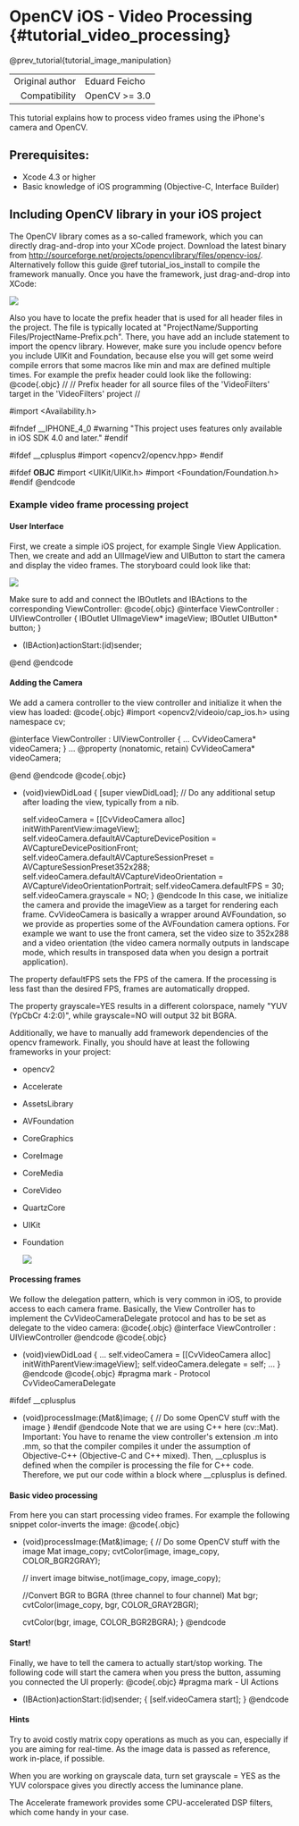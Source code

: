 OpenCV iOS - Video Processing {#tutorial_video_processing}
=============================

@prev_tutorial{tutorial_image_manipulation}

|    |    |
| -: | :- |
| Original author | Eduard Feicho |
| Compatibility | OpenCV >= 3.0 |


This tutorial explains how to process video frames using the iPhone's camera and OpenCV.

Prerequisites:
--------------

-   Xcode 4.3 or higher
-   Basic knowledge of iOS programming (Objective-C, Interface Builder)

Including OpenCV library in your iOS project
--------------------------------------------

The OpenCV library comes as a so-called framework, which you can directly drag-and-drop into your
XCode project. Download the latest binary from
<http://sourceforge.net/projects/opencvlibrary/files/opencv-ios/>. Alternatively follow this
guide @ref tutorial_ios_install to compile the framework manually. Once you have the framework, just
drag-and-drop into XCode:

![](images/xcode_hello_ios_framework_drag_and_drop.png)

Also you have to locate the prefix header that is used for all header files in the project. The file
is typically located at "ProjectName/Supporting Files/ProjectName-Prefix.pch". There, you have add
an include statement to import the opencv library. However, make sure you include opencv before you
include UIKit and Foundation, because else you will get some weird compile errors that some macros
like min and max are defined multiple times. For example the prefix header could look like the
following:
@code{.objc}
//
// Prefix header for all source files of the 'VideoFilters' target in the 'VideoFilters' project
//

#import <Availability.h>

#ifndef __IPHONE_4_0
#warning "This project uses features only available in iOS SDK 4.0 and later."
#endif

#ifdef __cplusplus
#import <opencv2/opencv.hpp>
#endif

#ifdef __OBJC__
    #import <UIKit/UIKit.h>
    #import <Foundation/Foundation.h>
#endif
@endcode
### Example video frame processing project

#### User Interface

First, we create a simple iOS project, for example Single View Application. Then, we create and add
an UIImageView and UIButton to start the camera and display the video frames. The storyboard could
look like that:

![](images/xcode_hello_ios_viewcontroller_layout.png)

Make sure to add and connect the IBOutlets and IBActions to the corresponding ViewController:
@code{.objc}
@interface ViewController : UIViewController
{
    IBOutlet UIImageView* imageView;
    IBOutlet UIButton* button;
}

- (IBAction)actionStart:(id)sender;

@end
@endcode
#### Adding the Camera

We add a camera controller to the view controller and initialize it when the view has loaded:
@code{.objc}
#import <opencv2/videoio/cap_ios.h>
using namespace cv;


@interface ViewController : UIViewController
{
    ...
    CvVideoCamera* videoCamera;
}
...
@property (nonatomic, retain) CvVideoCamera* videoCamera;

@end
@endcode
@code{.objc}
- (void)viewDidLoad
{
    [super viewDidLoad];
    // Do any additional setup after loading the view, typically from a nib.

    self.videoCamera = [[CvVideoCamera alloc] initWithParentView:imageView];
    self.videoCamera.defaultAVCaptureDevicePosition = AVCaptureDevicePositionFront;
    self.videoCamera.defaultAVCaptureSessionPreset = AVCaptureSessionPreset352x288;
    self.videoCamera.defaultAVCaptureVideoOrientation = AVCaptureVideoOrientationPortrait;
    self.videoCamera.defaultFPS = 30;
    self.videoCamera.grayscale = NO;
}
@endcode
In this case, we initialize the camera and provide the imageView as a target for rendering each
frame. CvVideoCamera is basically a wrapper around AVFoundation, so we provide as properties some of
the AVFoundation camera options. For example we want to use the front camera, set the video size to
352x288 and a video orientation (the video camera normally outputs in landscape mode, which results
in transposed data when you design a portrait application).

The property defaultFPS sets the FPS of the camera. If the processing is less fast than the desired
FPS, frames are automatically dropped.

The property grayscale=YES results in a different colorspace, namely "YUV (YpCbCr 4:2:0)", while
grayscale=NO will output 32 bit BGRA.

Additionally, we have to manually add framework dependencies of the opencv framework. Finally, you
should have at least the following frameworks in your project:

-   opencv2
-   Accelerate
-   AssetsLibrary
-   AVFoundation
-   CoreGraphics
-   CoreImage
-   CoreMedia
-   CoreVideo
-   QuartzCore
-   UIKit
-   Foundation

    ![](images/xcode_hello_ios_frameworks_add_dependencies.png)

#### Processing frames

We follow the delegation pattern, which is very common in iOS, to provide access to each camera
frame. Basically, the View Controller has to implement the CvVideoCameraDelegate protocol and has to
be set as delegate to the video camera:
@code{.objc}
@interface ViewController : UIViewController<CvVideoCameraDelegate>
@endcode
@code{.objc}
- (void)viewDidLoad
{
    ...
    self.videoCamera = [[CvVideoCamera alloc] initWithParentView:imageView];
    self.videoCamera.delegate = self;
    ...
}
@endcode
@code{.objc}
#pragma mark - Protocol CvVideoCameraDelegate

#ifdef __cplusplus
- (void)processImage:(Mat&)image;
{
    // Do some OpenCV stuff with the image
}
#endif
@endcode
Note that we are using C++ here (cv::Mat). Important: You have to rename the view controller's
extension .m into .mm, so that the compiler compiles it under the assumption of Objective-C++
(Objective-C and C++ mixed). Then, __cplusplus is defined when the compiler is processing the file
for C++ code. Therefore, we put our code within a block where __cplusplus is defined.

#### Basic video processing

From here you can start processing video frames. For example the following snippet color-inverts the
image:
@code{.objc}
- (void)processImage:(Mat&)image;
{
    // Do some OpenCV stuff with the image
    Mat image_copy;
    cvtColor(image, image_copy, COLOR_BGR2GRAY);

    // invert image
    bitwise_not(image_copy, image_copy);

    //Convert BGR to BGRA (three channel to four channel)
    Mat bgr;
    cvtColor(image_copy, bgr, COLOR_GRAY2BGR);

    cvtColor(bgr, image, COLOR_BGR2BGRA);
}
@endcode
#### Start!

Finally, we have to tell the camera to actually start/stop working. The following code will start
the camera when you press the button, assuming you connected the UI properly:
@code{.objc}
#pragma mark - UI Actions

- (IBAction)actionStart:(id)sender;
{
    [self.videoCamera start];
}
@endcode
#### Hints

Try to avoid costly matrix copy operations as much as you can, especially if you are aiming for
real-time. As the image data is passed as reference, work in-place, if possible.

When you are working on grayscale data, turn set grayscale = YES as the YUV colorspace gives you
directly access the luminance plane.

The Accelerate framework provides some CPU-accelerated DSP filters, which come handy in your case.
